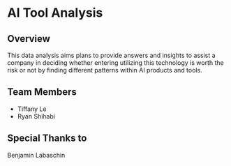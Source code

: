 # AI Tool Analysis

## Overview
This data analysis aims plans to provide answers and insights to assist a company in deciding whether entering 
utilizing this technology is worth the risk or not by finding different patterns within AI products and tools.

## Team Members
* Tiffany Le
* Ryan Shihabi


## Special Thanks to
Benjamin Labaschin
